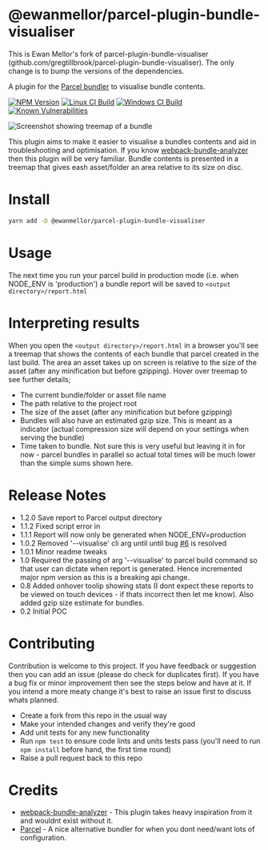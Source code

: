 # @ewanmellor/parcel-plugin-bundle-visualiser

This is Ewan Mellor's fork of parcel-plugin-bundle-visualiser
(github.com/gregtillbrook/parcel-plugin-bundle-visualiser).
The only change is to bump the versions of the dependencies.

A plugin for the [Parcel bundler](https://parceljs.org/) to visualise bundle contents.

[![NPM Version][npm-image]][npm-url]
[![Linux CI Build][travis-image]][travis-url]
[![Windows CI Build][appveyor-image]][appveyor-url]
[![Known Vulnerabilities][snyk-image]][snyk-url]

![Screenshot showing treemap of a bundle](/docs/bundle-report-example.png?raw=true)

This plugin aims to make it easier to visualise a bundles contents and aid in troubleshooting and optimisation. If you know [webpack-bundle-analyzer](https://www.npmjs.com/package/webpack-bundle-analyzer/) then this plugin will be very familiar. Bundle contents is presented in a treemap that gives eash asset/folder an area relative to its size on disc.


# Install

```bash
yarn add -D @ewanmellor/parcel-plugin-bundle-visualiser
```

# Usage

The next time you run your parcel build in production mode (i.e. when NODE_ENV is 'production') a bundle report will be saved to `<output directory>/report.html`


# Interpreting results
When you open the `<output directory>/report.html` in a browser you'll see a treemap that shows the contents of each bundle that parcel created in the last build. The area an asset takes up on screen is relative to the size of the asset (after any minification but before gzipping). Hover over treemap to see further details;
 - The current bundle/folder or asset file name
 - The path relative to the project root
 - The size of the asset (after any minification but before gzipping)
 - Bundles will also have an estimated gzip size. This is meant as a indicator (actual compression size will depend on your settings when serving the bundle)
 - Time taken to bundle. Not sure this is very useful but leaving it in for now - parcel bundles in parallel so actual total times will be much lower than the simple sums shown here.


# Release Notes
 - 1.2.0 Save report to Parcel output directory
 - 1.1.2 Fixed script error in 
 - 1.1.1 Report will now only be generated when NODE_ENV=production
 - 1.0.2 Removed '--visualise' cli arg until until bug [#6](https://github.com/gregtillbrook/parcel-plugin-bundle-visualiser/issues/6) is resolved
 - 1.0.1 Minor readme tweaks
 - 1.0 Required the passing of arg '--visualise' to parcel build command so that user can dictate when report is generated. Hence incremented major npm version as this is a breaking api change.
 - 0.8 Added onhover toolip showing stats (I dont expect these reports to be viewed on touch devices - if thats incorrect then let me know). Also added gzip size estimate for bundles.
 - 0.2 Initial POC 


# Contributing
Contribution is welcome to this project. If you have feedback or suggestion then you can add an issue (please do check for duplicates first). If you have a bug fix or minor improvement then see the steps below and have at it. If you intend a more meaty change it's best to raise an issue first to discuss whats planned.
 - Create a fork from this repo in the usual way
 - Make your intended changes and verify they're good 
 - Add unit tests for any new functionality
 - Run `npm test` to ensure code lints and units tests pass (you'll need to run `npm install` before hand, the first time round)
 - Raise a pull request back to this repo


# Credits
 - [webpack-bundle-analyzer](https://www.npmjs.com/package/webpack-bundle-analyzer/) - This plugin takes heavy inspiration from it and wouldnt exist without it.
 - [Parcel](https://parceljs.org/) - A nice alternative bundler for when you dont need/want lots of configuration.


[npm-image]: https://img.shields.io/npm/v/parcel-plugin-bundle-visualiser.svg
[npm-url]: https://npmjs.org/package/parcel-plugin-bundle-visualiser
[travis-image]: https://img.shields.io/travis/gregtillbrook/parcel-plugin-bundle-visualiser/master.svg?label=Linux%20CI%20Build
[travis-url]: https://travis-ci.org/gregtillbrook/parcel-plugin-bundle-visualiser
[appveyor-image]: https://img.shields.io/appveyor/ci/gregtillbrook/parcel-plugin-bundle-visualiser/master.svg?label=Windows%20CI%20Build
[appveyor-url]: https://ci.appveyor.com/project/gregtillbrook/parcel-plugin-bundle-visualiser
[snyk-image]: https://snyk.io/test/github/gregtillbrook/parcel-plugin-bundle-visualiser/badge.svg
[snyk-url]: https://snyk.io/test/github/gregtillbrook/parcel-plugin-bundle-visualiser
